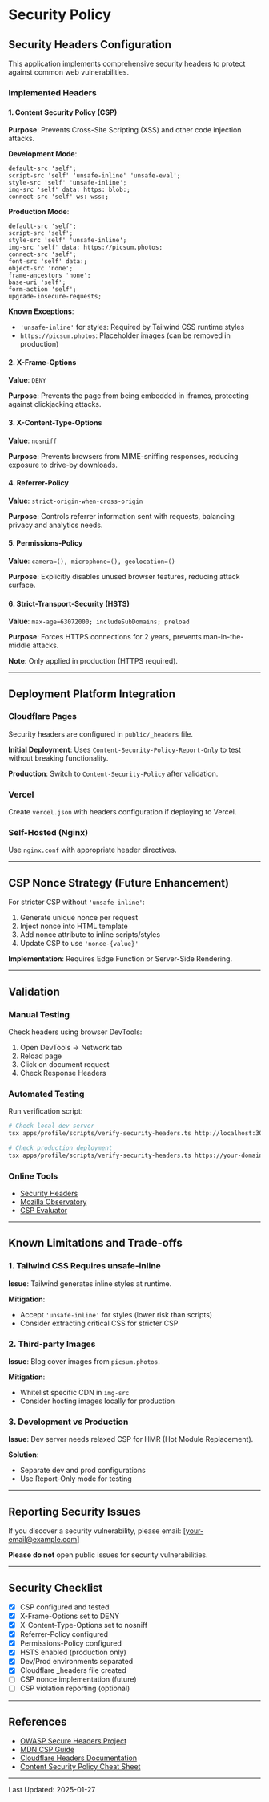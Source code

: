 # Security Policy

## Security Headers Configuration

This application implements comprehensive security headers to protect against common web vulnerabilities.

### Implemented Headers

#### 1. Content Security Policy (CSP)

**Purpose**: Prevents Cross-Site Scripting (XSS) and other code injection attacks.

**Development Mode**:

```
default-src 'self';
script-src 'self' 'unsafe-inline' 'unsafe-eval';
style-src 'self' 'unsafe-inline';
img-src 'self' data: https: blob:;
connect-src 'self' ws: wss:;
```

**Production Mode**:

```
default-src 'self';
script-src 'self';
style-src 'self' 'unsafe-inline';
img-src 'self' data: https://picsum.photos;
connect-src 'self';
font-src 'self' data:;
object-src 'none';
frame-ancestors 'none';
base-uri 'self';
form-action 'self';
upgrade-insecure-requests;
```

**Known Exceptions**:

- `'unsafe-inline'` for styles: Required by Tailwind CSS runtime styles
- `https://picsum.photos`: Placeholder images (can be removed in production)

#### 2. X-Frame-Options

**Value**: `DENY`

**Purpose**: Prevents the page from being embedded in iframes, protecting against clickjacking attacks.

#### 3. X-Content-Type-Options

**Value**: `nosniff`

**Purpose**: Prevents browsers from MIME-sniffing responses, reducing exposure to drive-by downloads.

#### 4. Referrer-Policy

**Value**: `strict-origin-when-cross-origin`

**Purpose**: Controls referrer information sent with requests, balancing privacy and analytics needs.

#### 5. Permissions-Policy

**Value**: `camera=(), microphone=(), geolocation=()`

**Purpose**: Explicitly disables unused browser features, reducing attack surface.

#### 6. Strict-Transport-Security (HSTS)

**Value**: `max-age=63072000; includeSubDomains; preload`

**Purpose**: Forces HTTPS connections for 2 years, prevents man-in-the-middle attacks.

**Note**: Only applied in production (HTTPS required).

---

## Deployment Platform Integration

### Cloudflare Pages

Security headers are configured in `public/_headers` file.

**Initial Deployment**: Uses `Content-Security-Policy-Report-Only` to test without breaking functionality.

**Production**: Switch to `Content-Security-Policy` after validation.

### Vercel

Create `vercel.json` with headers configuration if deploying to Vercel.

### Self-Hosted (Nginx)

Use `nginx.conf` with appropriate header directives.

---

## CSP Nonce Strategy (Future Enhancement)

For stricter CSP without `'unsafe-inline'`:

1. Generate unique nonce per request
2. Inject nonce into HTML template
3. Add nonce attribute to inline scripts/styles
4. Update CSP to use `'nonce-{value}'`

**Implementation**: Requires Edge Function or Server-Side Rendering.

---

## Validation

### Manual Testing

Check headers using browser DevTools:

1. Open DevTools → Network tab
2. Reload page
3. Click on document request
4. Check Response Headers

### Automated Testing

Run verification script:

```bash
# Check local dev server
tsx apps/profile/scripts/verify-security-headers.ts http://localhost:3003

# Check production deployment
tsx apps/profile/scripts/verify-security-headers.ts https://your-domain.com
```

### Online Tools

- [Security Headers](https://securityheaders.com/)
- [Mozilla Observatory](https://observatory.mozilla.org/)
- [CSP Evaluator](https://csp-evaluator.withgoogle.com/)

---

## Known Limitations and Trade-offs

### 1. Tailwind CSS Requires unsafe-inline

**Issue**: Tailwind generates inline styles at runtime.

**Mitigation**:

- Accept `'unsafe-inline'` for styles (lower risk than scripts)
- Consider extracting critical CSS for stricter CSP

### 2. Third-party Images

**Issue**: Blog cover images from `picsum.photos`.

**Mitigation**:

- Whitelist specific CDN in `img-src`
- Consider hosting images locally for production

### 3. Development vs Production

**Issue**: Dev server needs relaxed CSP for HMR (Hot Module Replacement).

**Solution**:

- Separate dev and prod configurations
- Use Report-Only mode for testing

---

## Reporting Security Issues

If you discover a security vulnerability, please email: [your-email@example.com]

**Please do not** open public issues for security vulnerabilities.

---

## Security Checklist

- [x] CSP configured and tested
- [x] X-Frame-Options set to DENY
- [x] X-Content-Type-Options set to nosniff
- [x] Referrer-Policy configured
- [x] Permissions-Policy configured
- [x] HSTS enabled (production only)
- [x] Dev/Prod environments separated
- [x] Cloudflare \_headers file created
- [ ] CSP nonce implementation (future)
- [ ] CSP violation reporting (optional)

---

## References

- [OWASP Secure Headers Project](https://owasp.org/www-project-secure-headers/)
- [MDN CSP Guide](https://developer.mozilla.org/en-US/docs/Web/HTTP/CSP)
- [Cloudflare Headers Documentation](https://developers.cloudflare.com/pages/platform/headers/)
- [Content Security Policy Cheat Sheet](https://cheatsheetseries.owasp.org/cheatsheets/Content_Security_Policy_Cheat_Sheet.html)

---

Last Updated: 2025-01-27
